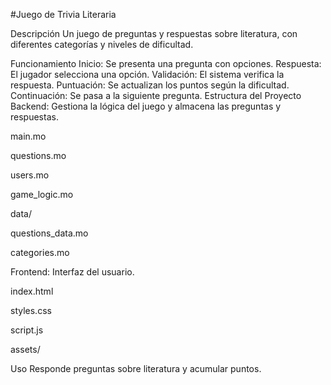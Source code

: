 #Juego de Trivia Literaria

Descripción
Un juego de preguntas y respuestas sobre literatura, con diferentes categorías y niveles de dificultad.

Funcionamiento
Inicio: Se presenta una pregunta con opciones.
Respuesta: El jugador selecciona una opción.
Validación: El sistema verifica la respuesta.
Puntuación: Se actualizan los puntos según la dificultad.
Continuación: Se pasa a la siguiente pregunta.
Estructura del Proyecto
Backend: Gestiona la lógica del juego y almacena las preguntas y respuestas.

main.mo

questions.mo

users.mo

game_logic.mo

data/

questions_data.mo

categories.mo

Frontend: Interfaz del usuario.



index.html

styles.css

script.js

assets/


Uso
Responde preguntas sobre literatura y acumular puntos.

